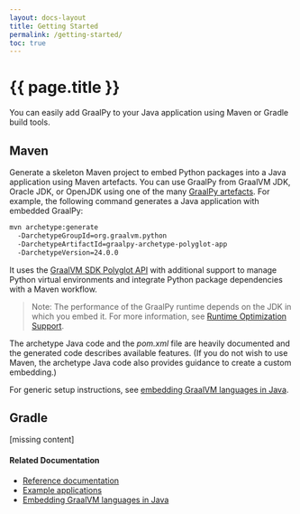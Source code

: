 ```yaml
---
layout: docs-layout
title: Getting Started
permalink: /getting-started/
toc: true
---
```


# {{ page.title }}

You can easily add GraalPy to your Java application using Maven or Gradle build tools. 

## Maven

Generate a skeleton Maven project to embed Python packages into a Java application using Maven artefacts.
You can use GraalPy from GraalVM JDK, Oracle JDK, or OpenJDK using one of the many [GraalPy artefacts](https://mvnrepository.com/artifact/org.graalvm.python). For example, the following command generates a Java application with embedded GraalPy:

```bash
mvn archetype:generate
  -DarchetypeGroupId=org.graalvm.python
  -DarchetypeArtifactId=graalpy-archetype-polyglot-app
  -DarchetypeVersion=24.0.0
```

It uses the [GraalVM SDK Polyglot API](https://www.graalvm.org/sdk/javadoc/org/graalvm/polyglot/package-summary.html) with additional support to manage Python virtual environments and integrate Python package dependencies with a Maven workflow.

> Note: The performance of the GraalPy runtime depends on the JDK in which you embed it. For more information, see [Runtime Optimization Support](https://www.graalvm.org/latest/reference-manual/embed-languages/#runtime-optimization-support).

The archetype Java code and the _pom.xml_ file are heavily documented and the generated code describes available features. (If you do not wish to use Maven, the archetype Java code also provides guidance to create a custom embedding.)

For generic setup instructions, see [embedding GraalVM languages in Java](https://www.graalvm.org/latest/reference-manual/embed-languages/).

## Gradle

[missing content]


#### Related Documentation
- [Reference documentation](reference/Reference.md)
- [Example applications](examples/java-python-examples.md)
- [Embedding GraalVM languages in Java](https://www.graalvm.org/latest/reference-manual/embed-languages/)